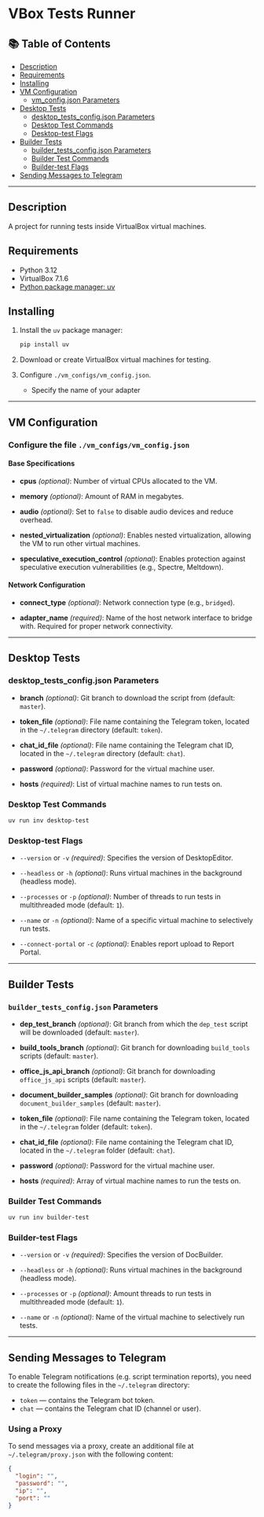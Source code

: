 # VBox Tests Runner

## 📚 Table of Contents

* [Description](#description)
* [Requirements](#requirements)
* [Installing](#installing)
* [VM Configuration](#vm-configuration)
  * [vm\_config.json Parameters](#vm_configjson-parameters)
* [Desktop Tests](#desktop-tests)
  * [desktop\_tests\_config.json Parameters](#desktop_tests_configjson-parameters)
  * [Desktop Test Commands](#desktop-test-commands)
  * [Desktop-test Flags](#desktop-test-flags)
* [Builder Tests](#builder-tests)
  * [builder\_tests\_config.json Parameters](#builder_tests_configjson-parameters)
  * [Builder Test Commands](#builder-test-commands)
  * [Builder-test Flags](#builder-test-flags)
* [Sending Messages to Telegram](#sending-messages-to-telegram)

---

## Description

A project for running tests inside VirtualBox virtual machines.

## Requirements

- Python 3.12
- VirtualBox 7.1.6
- [Python package manager: uv](https://docs.astral.sh/uv/)

## Installing

1. Install the `uv` package manager:

   ```bash
   pip install uv
   ```

2. Download or create VirtualBox virtual machines for testing.

3. Configure `./vm_configs/vm_config.json`.
   - Specify the name of your adapter

---

## VM Configuration

### Configure the file `./vm_configs/vm_config.json`

#### Base Specifications

- **cpus** *(optional)*:
Number of virtual CPUs allocated to the VM.

- **memory** *(optional)*:
Amount of RAM in megabytes.

- **audio** *(optional)*:
Set to `false` to disable audio devices and reduce overhead.

- **nested_virtualization** *(optional)*:
Enables nested virtualization, allowing the VM to run other virtual machines.

- **speculative_execution_control** *(optional)*:
Enables protection against speculative execution
vulnerabilities (e.g., Spectre, Meltdown).

#### Network Configuration

- **connect_type** *(optional)*:
Network connection type (e.g., `bridged`).

- **adapter_name** *(required)*:
Name of the host network interface to
bridge with. Required for proper network connectivity.

---

## Desktop Tests

### desktop\_tests\_config.json Parameters

- **branch** *(optional)*:
Git branch to download the script from (default: `master`).

- **token_file** *(optional)*:
File name containing the Telegram token,
located in the `~/.telegram` directory (default: `token`).

- **chat_id_file** *(optional)*:
File name containing the Telegram chat ID,
located in the `~/.telegram` directory (default: `chat`).

- **password** *(optional)*:
Password for the virtual machine user.

- **hosts** *(required)*:
List of virtual machine names to run tests on.

### Desktop Test Commands

```bash
uv run inv desktop-test
```

### Desktop-test Flags

- `--version` or `-v` *(required)*:
Specifies the version of DesktopEditor.

- `--headless` or `-h` *(optional)*:
Runs virtual machines in the background (headless mode).

- `--processes` or `-p` *(optional)*:
Number of threads to run tests in multithreaded mode (default: `1`).

- `--name` or `-n` *(optional)*:
Name of a specific virtual machine to selectively run tests.

- `--connect-portal` or `-c` *(optional)*:
Enables report upload to Report Portal.

---

## Builder Tests

### `builder_tests_config.json` Parameters

- **dep_test_branch** *(optional)*:
Git branch from which the `dep_test`
script will be downloaded (default: `master`).

- **build_tools_branch** *(optional)*:
Git branch for downloading `build_tools` scripts (default: `master`).

- **office_js_api_branch** *(optional)*:
Git branch for downloading `office_js_api` scripts (default: `master`).

- **document_builder_samples** *(optional)*:
Git branch for downloading `document_builder_samples` (default: `master`).

- **token_file** *(optional)*:
File name containing the Telegram token,
located in the `~/.telegram` folder (default: `token`).

- **chat_id_file** *(optional)*:
File name containing the Telegram chat ID,
located in the `~/.telegram` folder (default: `chat`).

- **password** *(optional)*:
Password for the virtual machine user.

- **hosts** *(required)*:
Array of virtual machine names to run the tests on.

### Builder Test Commands

```bash
uv run inv builder-test
```

### Builder-test Flags

- `--version` or `-v` *(required)*:
Specifies the version of DocBuilder.

- `--headless` or `-h` *(optional)*:
Runs virtual machines in the background (headless mode).

- `--processes` or `-p` *(optional)*:
Amount threads to run tests in multithreaded mode (default: `1`).

- `--name` or `-n` *(optional)*:
Name of the virtual machine to selectively run tests.

---

## Sending Messages to Telegram

To enable Telegram notifications (e.g. script termination reports), you need to create the following files in the `~/.telegram` directory:

* `token` — contains the Telegram bot token.
* `chat` — contains the Telegram chat ID (channel or user).

### Using a Proxy

To send messages via a proxy, create an additional file at `~/.telegram/proxy.json` with the following content:

```json
{
  "login": "",
  "password": "",
  "ip": "",
  "port": ""
}
```
